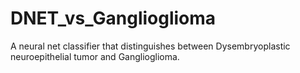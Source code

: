 # DNET_vs_Ganglioglioma
A neural net classifier that distinguishes between Dysembryoplastic neuroepithelial tumor and Ganglioglioma.

